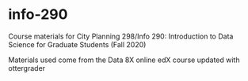 # info-290
Course materials for City Planning 298/Info 290: Introduction to Data Science for Graduate Students (Fall 2020)

Materials used come from the Data 8X online edX course updated with ottergrader
